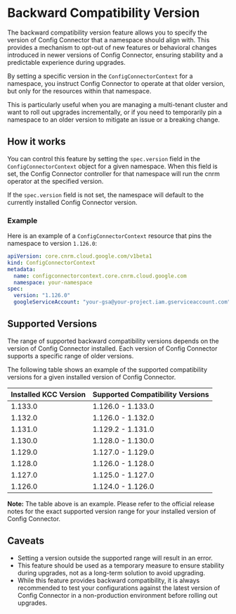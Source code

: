 # Backward Compatibility Version

The backward compatibility version feature allows you to specify the version of Config Connector that a namespace should align with. This provides a mechanism to opt-out of new features or behavioral changes introduced in newer versions of Config Connector, ensuring stability and a predictable experience during upgrades.

By setting a specific version in the `ConfigConnectorContext` for a namespace, you instruct Config Connector to operate at that older version, but only for the resources within that namespace.

This is particularly useful when you are managing a multi-tenant cluster and want to roll out upgrades incrementally, or if you need to temporarily pin a namespace to an older version to mitigate an issue or a breaking change.

## How it works

You can control this feature by setting the `spec.version` field in the `ConfigConnectorContext` object for a given namespace. When this field is set, the Config Connector controller for that namespace will run the cnrm operator at the specified version.

If the `spec.version` field is not set, the namespace will default to the currently installed Config Connector version.

### Example

Here is an example of a `ConfigConnectorContext` resource that pins the namespace to version `1.126.0`:

```yaml
apiVersion: core.cnrm.cloud.google.com/v1beta1
kind: ConfigConnectorContext
metadata:
  name: configconnectorcontext.core.cnrm.cloud.google.com
  namespace: your-namespace
spec:
  version: "1.126.0"
  googleServiceAccount: "your-gsa@your-project.iam.gserviceaccount.com"
```

## Supported Versions

The range of supported backward compatibility versions depends on the version of Config Connector installed. Each version of Config Connector supports a specific range of older versions.

The following table shows an example of the supported compatibility versions for a given installed version of Config Connector.

| Installed KCC Version | Supported Compatibility Versions |
| --------------------- | -------------------------------- |
| 1.133.0               | 1.126.0 - 1.133.0                |
| 1.132.0               | 1.126.0 - 1.132.0                |
| 1.131.0               | 1.129.2 - 1.131.0                |
| 1.130.0               | 1.128.0 - 1.130.0                |
| 1.129.0               | 1.127.0 - 1.129.0                |
| 1.128.0               | 1.126.0 - 1.128.0                |
| 1.127.0               | 1.125.0 - 1.127.0                |
| 1.126.0               | 1.124.0 - 1.126.0                         |

**Note:** The table above is an example. Please refer to the official release notes for the exact supported version range for your installed version of Config Connector.

## Caveats

- Setting a version outside the supported range will result in an error.
- This feature should be used as a temporary measure to ensure stability during upgrades, not as a long-term solution to avoid upgrading.
- While this feature provides backward compatibility, it is always recommended to test your configurations against the latest version of Config Connector in a non-production environment before rolling out upgrades.
